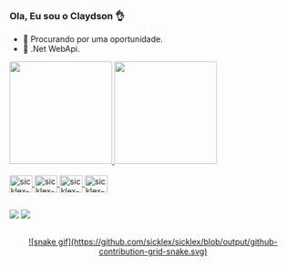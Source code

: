 ### Ola, Eu sou o Claydson 👌
- 🔭 Procurando por uma oportunidade.
- 🌱 .Net WebApi.

<div>
<a href="https://github.com/sicklex">
  <img height="180em" src="https://github-readme-stats.vercel.app/api?username=sicklex&show_icons=true&theme=dracula&include_all_commits=true&count_private=true"/>
  <img height="180em" src="https://github-readme-stats.vercel.app/api/top-langs/?username=sicklex&layout=compact&langs_count=16&theme=dracula"/>
</div>
 <div style="display:inline_block"><br>
  <img align="center" alt="sicklex-Js" height="30" width="40" src="https://cdn.jsdelivr.net/gh/devicons/devicon/icons/javascript/javascript-original.svg" />
  <img align="center" alt="sicklex-Js" height="30" width="40" src="https://cdn.jsdelivr.net/gh/devicons/devicon/icons/react/react-original.svg" />
  <img align="center" alt="sicklex-Js" height="30" width="40" src="https://cdn.jsdelivr.net/gh/devicons/devicon/icons/csharp/csharp-original.svg" />
  <img align="center" alt="sicklex-Js" height="30"  width="40" src="https://cdn.jsdelivr.net/gh/devicons/devicon/icons/dotnetcore/dotnetcore-original.svg" />
 </div>
  
  ##
  
  <div >
    <a href="mailto:claydson.francisco@gmail.com"><img src="https://img.shields.io/badge/Gmail-D14836?style=for-the-badge&logo=gmail&logoColor=white" target="_blank"/></a>
    <a href="https://www.linkedin.com/in/claydson-francisco-817674157/"><img src="https://img.shields.io/badge/LinkedIn-0077B5?style=for-the-badge&logo=linkedin&logoColor=white" target="_blank"<a/>
 </di>
      
   ##
    
<div align="center">
  ![snake gif](https://github.com/sicklex/sicklex/blob/output/github-contribution-grid-snake.svg)
</div>

   
   
   
   

